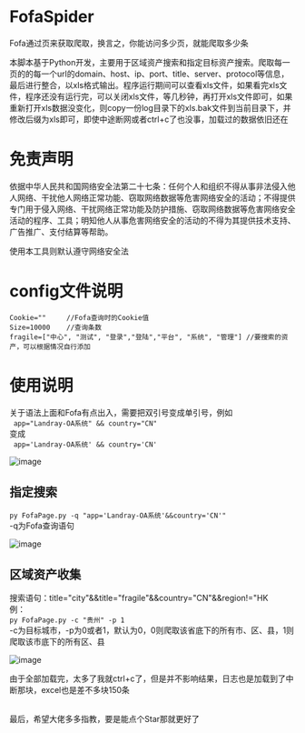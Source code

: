# FofaSpider
Fofa通过页来获取爬取，换言之，你能访问多少页，就能爬取多少条

本脚本基于Python开发，主要用于区域资产搜索和指定目标资产搜索。爬取每一页的的每一个url的domain、host、ip、port、title、server、protocol等信息，最后进行整合，以xls格式输出。程序运行期间可以查看xls文件，如果看完xls文件，程序还没有运行完，可以关闭xls文件，等几秒钟，再打开xls文件即可，如果重新打开xls数据没变化，则copy一份log目录下的xls.bak文件到当前目录下，并修改后缀为xls即可，即使中途断网或者ctrl+c了也没事，加载过的数据依旧还在

# 免责声明

依据中华人民共和国网络安全法第二十七条：任何个人和组织不得从事非法侵入他人网络、干扰他人网络正常功能、窃取网络数据等危害网络安全的活动；不得提供专门用于侵入网络、干扰网络正常功能及防护措施、窃取网络数据等危害网络安全活动的程序、工具；明知他人从事危害网络安全的活动的不得为其提供技术支持、广告推广、支付结算等帮助。

使用本工具则默认遵守网络安全法

# config文件说明
```
Cookie=""     //Fofa查询时的Cookie值
Size=10000    //查询条数
fragile=["中心", "测试", "登录","登陆","平台", "系统", "管理"] //要搜索的资产，可以根据情况自行添加
```
# 使用说明

关于语法上面和Fofa有点出入，需要把双引号变成单引号，例如<br/>
 ``` app="Landray-OA系统" && country="CN"```
<br/>变成<br/>
 ``` app='Landray-OA系统' && country='CN'```
 
![image](https://user-images.githubusercontent.com/57057346/145408324-66effd60-28fb-4f92-b062-455626737e95.png)<br/>

## 指定搜索<br>

```py FofaPage.py -q "app='Landray-OA系统'&&country='CN'"```<br/>
-q为Fofa查询语句<br/>

![image](https://user-images.githubusercontent.com/57057346/145408997-082c20ee-efa4-4dca-859b-cf18b6b27a6e.png)

## 区域资产收集

搜索语句：title="city"&&title="fragile"&&country="CN"&&region!="HK<br/>
例：<br/>
```py FofaPage.py -c "贵州" -p 1```<br/>
-c为目标城市，-p为0或者1，默认为0，0则爬取该省底下的所有市、区、县，1则爬取该市底下的所有区、县<br/>

![image](https://user-images.githubusercontent.com/57057346/145405007-4026df09-763d-45c4-9f57-2019fb1d8437.png)<br/>

由于全部加载完，太多了我就ctrl+c了，但是并不影响结果，日志也是加载到了中断那块，excel也是差不多块150条

<br/>最后，希望大佬多多指教，要是能点个Star那就更好了
